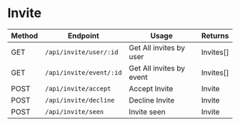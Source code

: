 # Invite

|Method|Endpoint|Usage|Returns
|-|-|-|-|
|GET   | `/api/invite/user/:id`  | Get All invites by user  | Invites[]
|GET   | `/api/invite/event/:id` | Get All invites by event | Invites[]
|POST  | `/api/invite/accept`    | Accept Invite  | Invite
|POST  | `/api/invite/decline`   | Decline Invite | Invite
|POST  | `/api/invite/seen`      | Invite seen    | Invite
